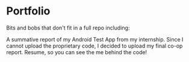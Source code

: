 # Portfolio
Bits and bobs that don't fit in a full repo including:

A summative report of my Android Test App from my internship. Since I cannot upload the proprietary code, I decided to upload my final co-op report. 
Resume, so you can see the me behind the code!
